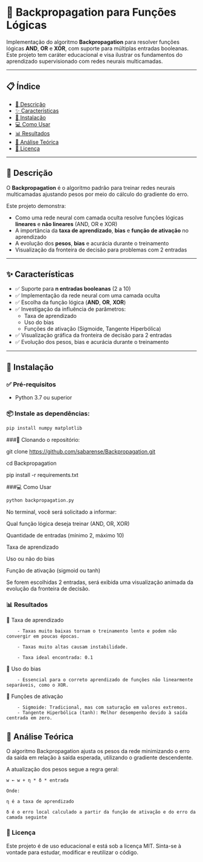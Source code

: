 # 🧠 Backpropagation para Funções Lógicas

Implementação do algoritmo **Backpropagation** para resolver funções lógicas **AND**, **OR** e **XOR**, com suporte para múltiplas entradas booleanas. Este projeto tem caráter educacional e visa ilustrar os fundamentos do aprendizado supervisionado com redes neurais multicamadas.

---

## 📋 Índice

- [📖 Descrição](#-descrição)
- [✨ Características](#-características)
- [🚀 Instalação](#-instalação)
- [💻 Como Usar](#-como-usar)
- [📊 Resultados](#-resultados)
- [🧠 Análise Teórica](#-análise-teórica)
- [📝 Licença](#-licença)

---

## 📖 Descrição

O **Backpropagation** é o algoritmo padrão para treinar redes neurais multicamadas ajustando pesos por meio do cálculo do gradiente do erro.

Este projeto demonstra:

- Como uma rede neural com camada oculta resolve funções lógicas **lineares** e **não lineares** (AND, OR e XOR)
- A importância da **taxa de aprendizado**, **bias** e **função de ativação** no aprendizado
- A evolução dos **pesos**, **bias** e acurácia durante o treinamento
- Visualização da fronteira de decisão para problemas com 2 entradas

---

## ✨ Características

- ✅ Suporte para **n entradas booleanas** (2 a 10)
- ✅ Implementação da rede neural com uma camada oculta
- ✅ Escolha da função lógica (**AND**, **OR**, **XOR**)
- ✅ Investigação da influência de parâmetros:
  - Taxa de aprendizado
  - Uso do bias
  - Funções de ativação (Sigmoide, Tangente Hiperbólica)
- ✅ Visualização gráfica da fronteira de decisão para 2 entradas
- ✅ Evolução dos pesos, bias e acurácia durante o treinamento

---

## 🚀 Instalação

### ✅ Pré-requisitos

- Python 3.7 ou superior

### 📦 Instale as dependências:

```bash
pip install numpy matplotlib
```

###🔄 Clonando o repositório:

git clone https://github.com/sabarense/Backpropagation.git

cd Backpropagation

pip install -r requirements.txt

###💻 Como Usar

```bash
python backpropagation.py
```

No terminal, você será solicitado a informar:

Qual função lógica deseja treinar (AND, OR, XOR)

Quantidade de entradas (mínimo 2, máximo 10)

Taxa de aprendizado

Uso ou não do bias

Função de ativação (sigmoid ou tanh)

Se forem escolhidas 2 entradas, será exibida uma visualização animada da evolução da fronteira de decisão.

### 📊 Resultados

🔹 Taxa de aprendizado

        - Taxas muito baixas tornam o treinamento lento e podem não convergir em poucas épocas.
        
        - Taxas muito altas causam instabilidade.
        
        - Taxa ideal encontrada: 0.1

🔹 Uso do bias

        - Essencial para o correto aprendizado de funções não linearmente separáveis, como o XOR.

🔹 Funções de ativação

        - Sigmoide: Tradicional, mas com saturação em valores extremos.
        - Tangente Hiperbólica (tanh): Melhor desempenho devido à saída centrada em zero.

## 🧠 Análise Teórica

O algoritmo Backpropagation ajusta os pesos da rede minimizando o erro da saída em relação à saída esperada, utilizando o gradiente descendente.

A atualização dos pesos segue a regra geral:

````
w ← w + η * δ * entrada

Onde:

η é a taxa de aprendizado

δ é o erro local calculado a partir da função de ativação e do erro da camada seguinte

````

### 📝 Licença
Este projeto é de uso educacional e está sob a licença MIT.
Sinta-se à vontade para estudar, modificar e reutilizar o código.